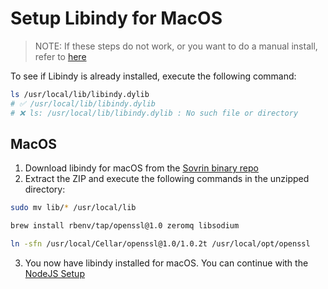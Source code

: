 # Setup Libindy for MacOS

> NOTE: If these steps do not work, or you want to do a manual install, refer to [here](https://github.com/hyperledger/indy-sdk#ios)

To see if Libindy is already installed, execute the following command:

```bash
ls /usr/local/lib/libindy.dylib
# ✅ /usr/local/lib/libindy.dylib
# ❌ ls: /usr/local/lib/libindy.dylib : No such file or directory
```

## MacOS

1. Download libindy for macOS from the [Sovrin binary repo](https://repo.sovrin.org/macos/libindy/stable/1.16.0/)
2. Extract the ZIP and execute the following commands in the unzipped directory:

```bash
sudo mv lib/* /usr/local/lib

brew install rbenv/tap/openssl@1.0 zeromq libsodium

ln -sfn /usr/local/Cellar/openssl@1.0/1.0.2t /usr/local/opt/openssl
```

3. You now have libindy installed for macOS. You can continue with the [NodeJS Setup](./../setup-nodejs.md)
